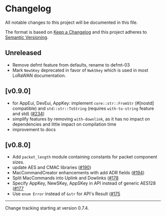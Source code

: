 # Changelog

All notable changes to this project will be documented in this file.

The format is based on [Keep a Changelog](https://keepachangelog.com/en/1.1.0/) and this project adheres to [Semantic Versioning](https://semver.org/).

## Unreleased

- Remove defmt feature from defaults, rename to defmt-03
- Mark `NewSKey` deprecated in favor of `NwkSkey` which is used in most LoRaWAN documentation.

## [v0.9.0]
- for AppEui, DevEui, AppKey: implement `core::str::FromStr`  (#[nostd] compatible) and
`std::str::ToString` (requires `with-to-string` feature and std) ([#234](https://github.com/lora-rs/lora-rs/pull/234))
- simplify features by removing `with-downlink`, as it has no impact on dependencies and
little impact on compilation time
- improvement to docs

## [v0.8.0]

- Add `packet_length` module containing constants for packet component sizes.
- update AES and CMAC libraries ([#190](https://github.com/lora-rs/lora-rs/pull/190))
- MacCommandCreator enhancements with add ADR fields ([#194](https://github.com/lora-rs/lora-rs/pull/194))
- Split MacCommands into Uplink and Dowlinks ([#178](https://github.com/lora-rs/lora-rs/pull/178)
- Specify AppKey, NewSKey, AppSKey in API instead of generic AES128 ([#177](https://github.com/lora-rs/lora-rs/pull/177)
- Use `enum Error` instead of `&str` for API's Result ([#175](https://github.com/lora-rs/lora-rs/pull/175) 

---

Change tracking starting at version 0.7.4.
